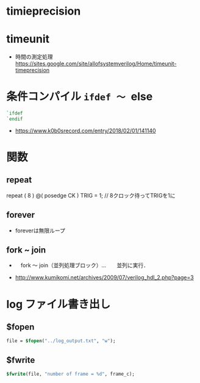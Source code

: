
# timieprecision
# timeunit
- 時間の測定処理
https://sites.google.com/site/allofsystemverilog/Home/timeunit-timeprecision


# 条件コンパイル `ifdef 〜 `else
```SystemVerilog
`ifdef 
`endif
```
- https://www.k0b0srecord.com/entry/2018/02/01/141140

# 関数
## repeat
repeat ( 8 ) @( posedge CK ) TRIG = 1; // 8クロック待ってTRIGを1に

## forever
- foreverは無限ループ
## fork ~ join 
- 　fork ～ join（並列処理ブロック）...　　並列に実行．

- http://www.kumikomi.net/archives/2009/07/verilog_hdl_2.php?page=3

# log ファイル書き出し
## $fopen
```SystemVerilog
file = $fopen("../log_output.txt", "w");
```
## $fwrite
```SystemVerilog
$fwrite(file, "number of frame = %d", frame_c);
```
